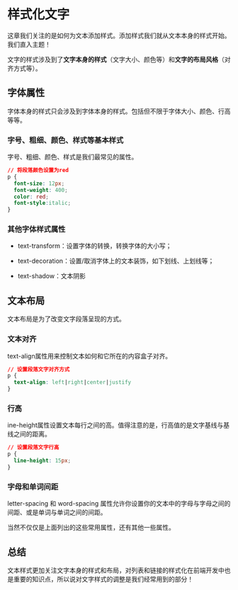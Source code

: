 # 样式化文字

这章我们关注的是如何为文本添加样式。添加样式我们就从文本本身的样式开始。我们直入主题！

文字的样式涉及到了**文字本身的样式**（文字大小、颜色等）和**文字的布局风格**（对齐方式等）。

## 字体属性

字体本身的样式只会涉及到字体本身的样式。包括但不限于字体大小、颜色、行高等等。

### 字号、粗细、颜色、样式等基本样式

字号、粗细、颜色、样式是我们最常见的属性。

  ```css
  // 将段落颜色设置为red
  p {
    font-size: 12px;
    font-weight: 400;
    color: red;
    font-style:italic;
  }
  ```

### 其他字体样式属性

* text-transform：设置字体的转换，转换字体的大小写；

* text-decoration：设置/取消字体上的文本装饰，如下划线、上划线等；

* text-shadow：文本阴影

## 文本布局

文本布局是为了改变文字段落呈现的方式。

### 文本对齐

text-align属性用来控制文本如何和它所在的内容盒子对齐。

  ```css
  // 设置段落文字对齐方式
  p {
    text-align: left|right|center|justify
  }
  ```
  
### 行高

ine-height属性设置文本每行之间的高。值得注意的是，行高值的是文字基线与基线之间的距离。

  ```css
  // 设置段落文字行高
  p {
    line-height: 15px;
  }
  ```

### 字母和单词间距

letter-spacing 和 word-spacing 属性允许你设置你的文本中的字母与字母之间的间距、或是单词与单词之间的间距。

当然不仅仅是上面列出的这些常用属性，还有其他一些属性。

## 总结

文本样式更加关注文字本身的样式和布局，对列表和链接的样式化在前端开发中也是重要的知识点，所以说对文字样式的调整是我们经常用到的部分！




